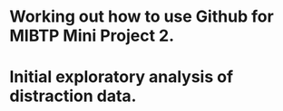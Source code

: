 # Working out how to use Github for MIBTP Mini Project 2. 
# Initial exploratory analysis of distraction data.
